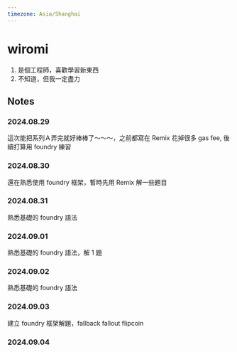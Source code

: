 ```yaml
---
timezone: Asia/Shanghai
---
```


# wiromi

1. 是個工程師，喜歡學習新東西
2. 不知道，但我一定盡力

## Notes

<!-- Content_START -->

### 2024.08.29

這次能把系列Ａ弄完就好棒棒了～～～，之前都寫在 Remix 花掉很多 gas fee, 後續打算用 foundry 練習

### 2024.08.30

還在熟悉使用 foundry 框架，暫時先用 Remix 解一些題目


### 2024.08.31

熟悉基礎的 foundry 語法

### 2024.09.01

熟悉基礎的 foundry 語法，解 1 題

### 2024.09.02

熟悉基礎的 foundry 語法

### 2024.09.03

建立 foundry 框架解題，fallback fallout flipcoin

### 2024.09.04


<!-- Content_END -->
